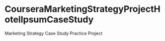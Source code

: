# CourseraMarketingStrategyProjectHotelIpsumCaseStudy
Marketing Strategy Case Study Practice Project 

